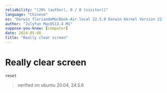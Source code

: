 ```yaml
---
reliability: "[20% (author), 0 / 0 (visitor)]"
language: "Chinese"
os: "Darwin floriandeMacBook-Air.local 22.5.0 Darwin Kernel Version 22.5.0: Mon Apr 24 20:53:44 PDT 2023; root:xnu-8796.121.2~5/RELEASE_ARM64_T8103 arm64"
author: "Julyfun MacOS13.4 M1"
suppose-you-know: [computer]
date: 2024-05-08
title: "Really clear screen"
---
```


# Really clear screen

```
reset
```

> verified on ubuntu 20.04, 24.5.6

